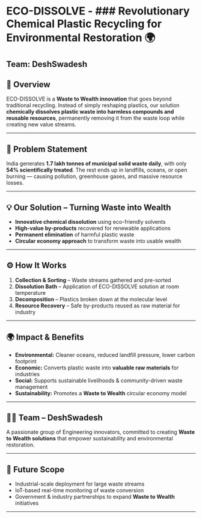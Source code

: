 # ECO-DISSOLVE -  ### Revolutionary Chemical Plastic Recycling for Environmental Restoration  🌍
## **Team:** DeshSwadesh  

## 🚀 Overview  
ECO-DISSOLVE is a **Waste to Wealth innovation** that goes beyond traditional recycling. Instead of simply reshaping plastics, our solution **chemically dissolves plastic waste into harmless compounds and reusable resources**, permanently removing it from the waste loop while creating new value streams.  

---

## 🌱 Problem Statement  
India generates **1.7 lakh tonnes of municipal solid waste daily**, with only **54% scientifically treated**. The rest ends up in landfills, oceans, or open burning — causing pollution, greenhouse gases, and massive resource losses.  

---

## 💡 Our Solution – Turning Waste into Wealth  
- **Innovative chemical dissolution** using eco-friendly solvents  
- **High-value by-products** recovered for renewable applications  
- **Permanent elimination** of harmful plastic waste  
- **Circular economy approach** to transform waste into usable wealth  

---

## ⚙️ How It Works  
1. **Collection & Sorting** – Waste streams gathered and pre-sorted  
2. **Dissolution Bath** – Application of ECO-DISSOLVE solution at room temperature  
3. **Decomposition** – Plastics broken down at the molecular level  
4. **Resource Recovery** – Safe by-products reused as raw material for industry  

---

## 🌍 Impact & Benefits  
- **Environmental:** Cleaner oceans, reduced landfill pressure, lower carbon footprint  
- **Economic:** Converts plastic waste into **valuable raw materials** for industries  
- **Social:** Supports sustainable livelihoods & community-driven waste management  
- **Sustainability:** Promotes a **Waste to Wealth** circular economy model  

---

## 👩‍💻 Team – DeshSwadesh  
A passionate group of Engineering innovators, committed to creating **Waste to Wealth solutions** that empower sustainability and environmental restoration.  

---

## 📌 Future Scope  
- Industrial-scale deployment for large waste streams  
- IoT-based real-time monitoring of waste conversion  
- Government & industry partnerships to expand **Waste to Wealth** initiatives  

---
